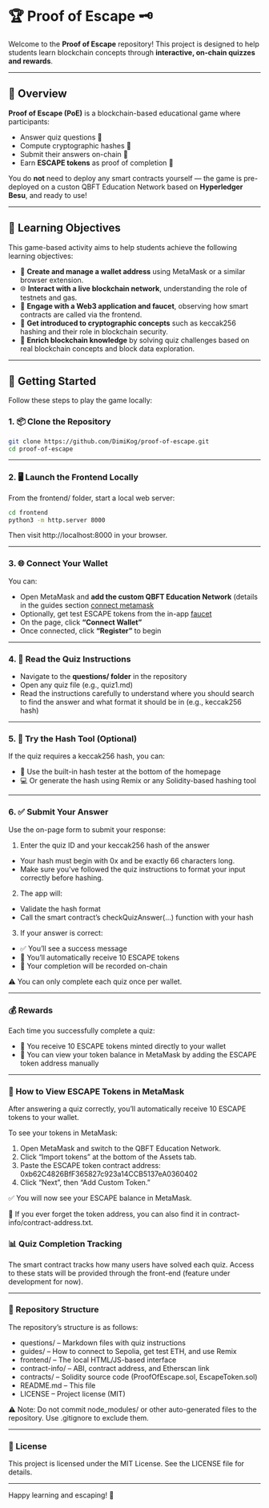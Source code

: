 # 🏆 Proof of Escape 🗝️

Welcome to the **Proof of Escape** repository! This project is designed to help students learn blockchain concepts through **interactive, on-chain quizzes and rewards**.

---

## 🚀 Overview

**Proof of Escape (PoE)** is a blockchain-based educational game where participants:

- Answer quiz questions 🤔
- Compute cryptographic hashes 🔑
- Submit their answers on-chain 🔗
- Earn **ESCAPE tokens** as proof of completion 🎁

You do **not** need to deploy any smart contracts yourself — the game is pre-deployed on a custon QBFT Education Network based on **Hyperledger Besu**, and ready to use!

---

## 🎯 Learning Objectives

This game-based activity aims to help students achieve the following learning objectives:

- 🦊 **Create and manage a wallet address** using MetaMask or a similar browser extension.
- 🌐 **Interact with a live blockchain network**, understanding the role of testnets and gas.
- 🧩 **Engage with a Web3 application and faucet**, observing how smart contracts are called via the frontend.
- 🔐 **Get introduced to cryptographic concepts** such as keccak256 hashing and their role in blockchain security.
- 🧠 **Enrich blockchain knowledge** by solving quiz challenges based on real blockchain concepts and block data exploration.

---

## 🧰 Getting Started

Follow these steps to play the game locally:

### 1. 📦 Clone the Repository

```bash
git clone https://github.com/DimiKog/proof-of-escape.git
cd proof-of-escape
```

---

### 2. 🖥️ Launch the Frontend Locally

From the frontend/ folder, start a local web server:

```bash
cd frontend
python3 -m http.server 8000
```
Then visit http://localhost:8000 in your browser.

---

### 3. 🌐 Connect Your Wallet

You can:
- Open MetaMask and **add the custom QBFT Education Network** (details in the guides section [connect metamask](https://github.com/DimiKog/proof-of-escape/blob/main/guides/besu-setup-metamask.md)
- Optionally, get test ESCAPE tokens from the in-app [faucet](https://github.com/DimiKog/proof-of-escape/blob/main/guides/info-for-besu-faucet.md)
- On the page, click **“Connect Wallet”**
- Once connected, click **“Register”** to begin

---

### 4. 📄 Read the Quiz Instructions

- Navigate to the **questions/ folder** in the repository
- Open any quiz file (e.g., quiz1.md)
- Read the instructions carefully to understand where you should search to find the answer and what format it should be in (e.g., keccak256 hash)

---

### 5. 🧪 Try the Hash Tool (Optional)

If the quiz requires a keccak256 hash, you can:
- 🧪 Use the built-in hash tester at the bottom of the homepage
- 💻 Or generate the hash using Remix or any Solidity-based hashing tool

---

### 6. ✅ Submit Your Answer

Use the on-page form to submit your response:
1. Enter the quiz ID and your keccak256 hash of the answer
- Your hash must begin with 0x and be exactly 66 characters long.
- Make sure you’ve followed the quiz instructions to format your input correctly before hashing.
2. The app will:
- Validate the hash format
- Call the smart contract’s checkQuizAnswer(...) function with your hash
3. If your answer is correct:
- ✅ You’ll see a success message
- 🎁 You’ll automatically receive 10 ESCAPE tokens
- 📌 Your completion will be recorded on-chain

⚠️ You can only complete each quiz once per wallet.

---

### 💰 Rewards

Each time you successfully complete a quiz:
- 🎁 You receive 10 ESCAPE tokens minted directly to your wallet
- 👛 You can view your token balance in MetaMask by adding the ESCAPE token address manually

---

### 👛 How to View ESCAPE Tokens in MetaMask

After answering a quiz correctly, you’ll automatically receive 10 ESCAPE tokens to your wallet.

To see your tokens in MetaMask:
1. Open MetaMask and switch to the QBFT Education Network.
2. Click “Import tokens” at the bottom of the Assets tab.
3. Paste the ESCAPE token contract address: 0xb62C4826BfF365827c923a14CCB5137eA0360402
4. Click “Next”, then “Add Custom Token.”

✅ You will now see your ESCAPE balance in MetaMask.

🔎 If you ever forget the token address, you can also find it in contract-info/contract-address.txt.

### 📊 Quiz Completion Tracking

The smart contract tracks how many users have solved each quiz.
Access to these stats will be provided through the front-end (feature under development for now).

---

### 📂 Repository Structure

The repository’s structure is as follows:
- questions/ – Markdown files with quiz instructions
- guides/ – How to connect to Sepolia, get test ETH, and use Remix
- frontend/ – The local HTML/JS-based interface
- contract-info/ – ABI, contract address, and Etherscan link
- contracts/ – Solidity source code (ProofOfEscape.sol, EscapeToken.sol)
- README.md – This file
- LICENSE – Project license (MIT)

⚠️ Note: Do not commit node_modules/ or other auto-generated files to the repository. Use .gitignore to exclude them.

---

### 📜 License

This project is licensed under the MIT License.
See the LICENSE file for details.

---

Happy learning and escaping! 🔐
